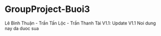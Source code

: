 # GroupProject-Buoi3
Lê Bình Thuận - Trần Tấn Lộc - Trần Thanh Tài
V1.1: Update V1.1
Noi dung nay da duoc sua